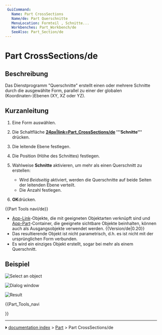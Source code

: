 ```yaml
---
 GuiCommand:
   Name: Part CrossSections
   Name/de: Part Querschnitte
   MenuLocation: Formteil , Schnitte...
   Workbenches: Part_Workbench/de
   SeeAlso: Part_Section/de
---
```


# Part CrossSections/de



## Beschreibung

Das Dienstprogramm \"Querschnitte\" erstellt einen oder mehrere Schnitte durch die ausgewählte Form, parallel zu einer der globalen (Koordinaten-)Ebenen (XY, XZ oder YZ).



## Kurzanleitung

1.  Eine Form auswählen.

2.  Die Schaltfläche **[24px|link=Part_CrossSections/de](File:Part_CrossSections.svg.md) '''Schnitte'''** drücken.

3.  Die leitende Ebene festlegen.

4.  Die Position (Höhe des Schnittes) festlegen.

5.  Wahlweise **Schnitte** aktivieren, um mehr als einen Querschnitt zu erstellen:
    -   Wird *Beidseitig* aktiviert, werden die Querschnitte auf beide Seiten der leitenden Ebene verteilt.
    -   Die Anzahl festlegen.

6.  
    **OK**drücken.

 {{Part Tools navi/de}}

-   [App-Link](App_Link/de.md)-Objekte, die mit geeigneten Objektarten verknüpft sind und [App-Part](App_Part/de.md)-Container, die geeignete sichtbare Objekte beinhalten, können auch als Ausgangsobjekte verwendet werden. {{Version/de|0.20}}
-   Das resultierende Objekt ist nicht parametrisch, d.h. es ist nicht mit der ursprünglichen Form verbunden.
-   Es wird ein einziges Objekt erstellt, sogar bei mehr als einem Querschnitt.



## Beispiel

![Select an object](images/SectionCross1.png )

![Dialog window](images/SectionCross2.png )

![Result](images/SectionCross3.png )





{{Part_Tools_navi

}}



---
⏵ [documentation index](../README.md) > [Part](Part_Workbench.md) > Part CrossSections/de

